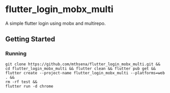 # flutter_login_mobx_multi

A simple flutter login using mobx and multirepo.

## Getting Started

### Running
```
git clone https://github.com/mthsena/flutter_login_mobx_multi.git && 
cd flutter_login_mobx_multi && flutter clean && flutter pub get && 
flutter create --project-name flutter_login_mobx_multi --platforms=web . &&
rm -rf test && 
flutter run -d chrome
```
